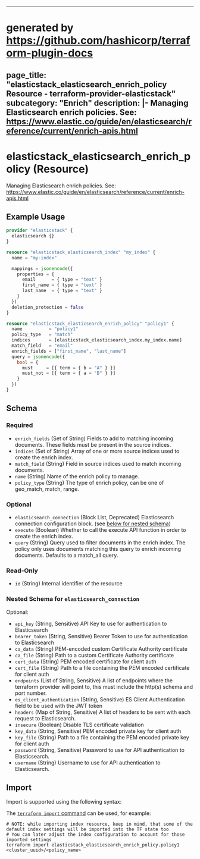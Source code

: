 
---
# generated by https://github.com/hashicorp/terraform-plugin-docs
page_title: "elasticstack_elasticsearch_enrich_policy Resource - terraform-provider-elasticstack"
subcategory: "Enrich"
description: |-
  Managing Elasticsearch enrich policies. See: https://www.elastic.co/guide/en/elasticsearch/reference/current/enrich-apis.html
---

# elasticstack_elasticsearch_enrich_policy (Resource)

Managing Elasticsearch enrich policies. See: https://www.elastic.co/guide/en/elasticsearch/reference/current/enrich-apis.html

## Example Usage

```terraform
provider "elasticstack" {
  elasticsearch {}
}

resource "elasticstack_elasticsearch_index" "my_index" {
  name = "my-index"

  mappings = jsonencode({
    properties = {
      email      = { type = "text" }
      first_name = { type = "text" }
      last_name  = { type = "text" }
    }
  })
  deletion_protection = false
}

resource "elasticstack_elasticsearch_enrich_policy" "policy1" {
  name          = "policy1"
  policy_type   = "match"
  indices       = [elasticstack_elasticsearch_index.my_index.name]
  match_field   = "email"
  enrich_fields = ["first_name", "last_name"]
  query = jsonencode({
    bool = {
      must     = [{ term = { b = "A" } }]
      must_not = [{ term = { a = "B" } }]
    }
  })
}
```

<!-- schema generated by tfplugindocs -->
## Schema

### Required

- `enrich_fields` (Set of String) Fields to add to matching incoming documents. These fields must be present in the source indices.
- `indices` (Set of String) Array of one or more source indices used to create the enrich index.
- `match_field` (String) Field in source indices used to match incoming documents.
- `name` (String) Name of the enrich policy to manage.
- `policy_type` (String) The type of enrich policy, can be one of geo_match, match, range.

### Optional

- `elasticsearch_connection` (Block List, Deprecated) Elasticsearch connection configuration block. (see [below for nested schema](#nestedblock--elasticsearch_connection))
- `execute` (Boolean) Whether to call the execute API function in order to create the enrich index.
- `query` (String) Query used to filter documents in the enrich index. The policy only uses documents matching this query to enrich incoming documents. Defaults to a match_all query.

### Read-Only

- `id` (String) Internal identifier of the resource

<a id="nestedblock--elasticsearch_connection"></a>
### Nested Schema for `elasticsearch_connection`

Optional:

- `api_key` (String, Sensitive) API Key to use for authentication to Elasticsearch
- `bearer_token` (String, Sensitive) Bearer Token to use for authentication to Elasticsearch
- `ca_data` (String) PEM-encoded custom Certificate Authority certificate
- `ca_file` (String) Path to a custom Certificate Authority certificate
- `cert_data` (String) PEM encoded certificate for client auth
- `cert_file` (String) Path to a file containing the PEM encoded certificate for client auth
- `endpoints` (List of String, Sensitive) A list of endpoints where the terraform provider will point to, this must include the http(s) schema and port number.
- `es_client_authentication` (String, Sensitive) ES Client Authentication field to be used with the JWT token
- `headers` (Map of String, Sensitive) A list of headers to be sent with each request to Elasticsearch.
- `insecure` (Boolean) Disable TLS certificate validation
- `key_data` (String, Sensitive) PEM encoded private key for client auth
- `key_file` (String) Path to a file containing the PEM encoded private key for client auth
- `password` (String, Sensitive) Password to use for API authentication to Elasticsearch.
- `username` (String) Username to use for API authentication to Elasticsearch.

## Import

Import is supported using the following syntax:

The [`terraform import` command](https://developer.hashicorp.com/terraform/cli/commands/import) can be used, for example:

```shell
# NOTE: while importing index resource, keep in mind, that some of the default index settings will be imported into the TF state too
# You can later adjust the index configuration to account for those imported settings
terraform import elasticstack_elasticsearch_enrich_policy.policy1 <cluster_uuid>/<policy_name>
```
